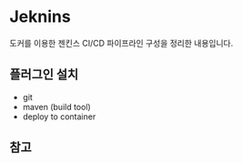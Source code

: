 # Jeknins
도커를 이용한 젠킨스 CI/CD 파이프라인 구성을 정리한 내용입니다.


## 플러그인 설치
- git
- maven (build tool)
- deploy to container


## 참고


